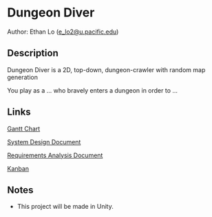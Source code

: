 # Dungeon Diver

Author: Ethan Lo (e_lo2@u.pacific.edu)

## Description

Dungeon Diver is a 2D, top-down, dungeon-crawler with random map generation

You play as a ... who bravely enters a dungeon in order to ...

## Links

[Gantt Chart](https://github.com/comp195/spring-2021-final-project-dungeon-diver/blob/838bdad6a36e45250b20df78fb08b9ffbb104fc9/DungeonDiver_GanttChart.pdf)

[System Design Document](https://github.com/comp195/spring-2021-final-project-dungeon-diver/blob/c5a767f773979b5b45fdc8d9042d21d881fd85c2/Dungeon%20Diver%20-%20System%20Design%20Document.pdf)

[Requirements Analysis Document](https://github.com/comp195/spring-2021-final-project-dungeon-diver/blob/10221fb0f56becbd577f59fcc5b049f6d617ba6d/Dungeon%20Diver%20-%20Requirements%20Analysis%20Document.pdf)

[Kanban](https://github.com/comp195/spring-2021-final-project-dungeon-diver/projects/1)

## Notes

* This project will be made in Unity.
